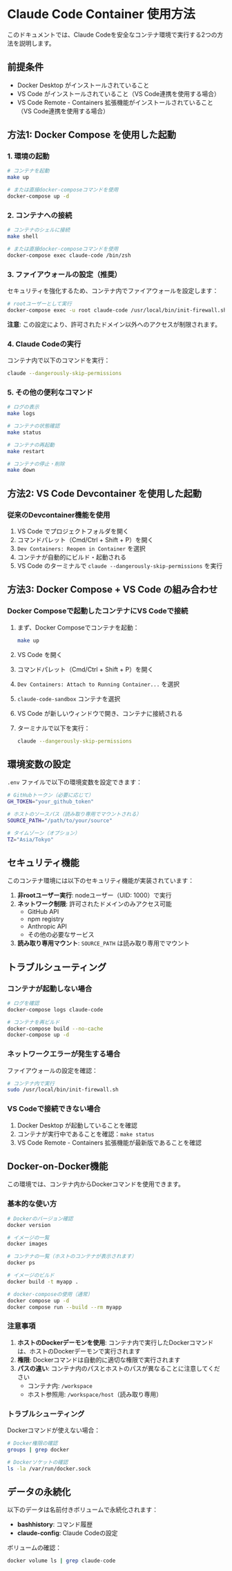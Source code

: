 # Claude Code Container 使用方法

このドキュメントでは、Claude Codeを安全なコンテナ環境で実行する2つの方法を説明します。

## 前提条件

- Docker Desktop がインストールされていること
- VS Code がインストールされていること（VS Code連携を使用する場合）
- VS Code Remote - Containers 拡張機能がインストールされていること（VS Code連携を使用する場合）

## 方法1: Docker Compose を使用した起動

### 1. 環境の起動

```bash
# コンテナを起動
make up

# または直接docker-composeコマンドを使用
docker-compose up -d
```

### 2. コンテナへの接続

```bash
# コンテナのシェルに接続
make shell

# または直接docker-composeコマンドを使用
docker-compose exec claude-code /bin/zsh
```

### 3. ファイアウォールの設定（推奨）

セキュリティを強化するため、コンテナ内でファイアウォールを設定します：

```bash
# rootユーザーとして実行
docker-compose exec -u root claude-code /usr/local/bin/init-firewall.sh
```

**注意**: この設定により、許可されたドメイン以外へのアクセスが制限されます。

### 4. Claude Codeの実行

コンテナ内で以下のコマンドを実行：

```bash
claude --dangerously-skip-permissions
```

### 5. その他の便利なコマンド

```bash
# ログの表示
make logs

# コンテナの状態確認
make status

# コンテナの再起動
make restart

# コンテナの停止・削除
make down
```

## 方法2: VS Code Devcontainer を使用した起動

### 従来のDevcontainer機能を使用

1. VS Code でプロジェクトフォルダを開く
2. コマンドパレット（Cmd/Ctrl + Shift + P）を開く
3. `Dev Containers: Reopen in Container` を選択
4. コンテナが自動的にビルド・起動される
5. VS Code のターミナルで `claude --dangerously-skip-permissions` を実行

## 方法3: Docker Compose + VS Code の組み合わせ

### Docker Composeで起動したコンテナにVS Codeで接続

1. まず、Docker Composeでコンテナを起動：
   ```bash
   make up
   ```

2. VS Code を開く

3. コマンドパレット（Cmd/Ctrl + Shift + P）を開く

4. `Dev Containers: Attach to Running Container...` を選択

5. `claude-code-sandbox` コンテナを選択

6. VS Code が新しいウィンドウで開き、コンテナに接続される

7. ターミナルで以下を実行：
   ```bash
   claude --dangerously-skip-permissions
   ```

## 環境変数の設定

`.env` ファイルで以下の環境変数を設定できます：

```bash
# GitHubトークン（必要に応じて）
GH_TOKEN="your_github_token"

# ホストのソースパス（読み取り専用でマウントされる）
SOURCE_PATH="/path/to/your/source"

# タイムゾーン（オプション）
TZ="Asia/Tokyo"
```

## セキュリティ機能

このコンテナ環境には以下のセキュリティ機能が実装されています：

1. **非rootユーザー実行**: nodeユーザー（UID: 1000）で実行
2. **ネットワーク制限**: 許可されたドメインのみアクセス可能
   - GitHub API
   - npm registry
   - Anthropic API
   - その他の必要なサービス
3. **読み取り専用マウント**: `SOURCE_PATH` は読み取り専用でマウント

## トラブルシューティング

### コンテナが起動しない場合

```bash
# ログを確認
docker-compose logs claude-code

# コンテナを再ビルド
docker-compose build --no-cache
docker-compose up -d
```

### ネットワークエラーが発生する場合

ファイアウォールの設定を確認：
```bash
# コンテナ内で実行
sudo /usr/local/bin/init-firewall.sh
```

### VS Codeで接続できない場合

1. Docker Desktop が起動していることを確認
2. コンテナが実行中であることを確認：`make status`
3. VS Code Remote - Containers 拡張機能が最新版であることを確認

## Docker-on-Docker機能

この環境では、コンテナ内からDockerコマンドを使用できます。

### 基本的な使い方

```bash
# Dockerのバージョン確認
docker version

# イメージの一覧
docker images

# コンテナの一覧（ホストのコンテナが表示されます）
docker ps

# イメージのビルド
docker build -t myapp .

# docker-composeの使用（通常）
docker compose up -d
docker compose run --build --rm myapp
```

### 注意事項

1. **ホストのDockerデーモンを使用**: コンテナ内で実行したDockerコマンドは、ホストのDockerデーモンで実行されます
2. **権限**: Dockerコマンドは自動的に適切な権限で実行されます
3. **パスの違い**: コンテナ内のパスとホストのパスが異なることに注意してください
   - コンテナ内: `/workspace`
   - ホスト参照用: `/workspace/host`（読み取り専用）

### トラブルシューティング

Dockerコマンドが使えない場合：
```bash
# Docker権限の確認
groups | grep docker

# Dockerソケットの確認
ls -la /var/run/docker.sock
```

## データの永続化

以下のデータは名前付きボリュームで永続化されます：

- **bashhistory**: コマンド履歴
- **claude-config**: Claude Codeの設定

ボリュームの確認：
```bash
docker volume ls | grep claude-code
```